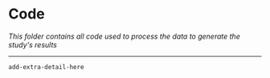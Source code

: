 # Code

*This folder contains all code used to process the data to generate the study's results*

---

`add-extra-detail-here`
